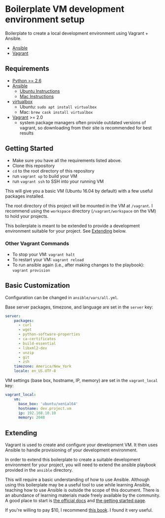 # Boilerplate VM development environment setup

Boilerplate to create a local development environment using Vagrant + Ansible.

* [Ansible](http://docs.ansible.com/ansible/index.html)
* [Vagrant](https://www.vagrantup.com)

## Requirements
* [Python >= 2.6](https://www.python.org)
* [Ansible](http://docs.ansible.com/ansible/intro_installation.html#installation)
    - [Ubuntu Instructions](https://docs.ansible.com/ansible/latest/installation_guide/intro_installation.html#latest-releases-via-apt-ubuntu)
    - [Mac Instructions](https://docs.ansible.com/ansible/latest/installation_guide/intro_installation.html#latest-releases-on-mac-osx)
* [virtualbox](https://www.virtualbox.org/wiki/Downloads)
    - Ubuntu: `sudo apt install virtualbox`
    - Mac: `brew cask install virtualbox`
* [Vagrant](https://www.vagrantup.com/downloads.html) >= 2.0
    - system package managers often provide outdated versions of vagrant, so downloading from their site is recommended for best results

## Getting Started
- Make sure you have all the requirements listed above.
- Clone this repository
- `cd` to the root directory of this repository
- run `vagrant up` to build your VM
- run `vagrant ssh` to SSH into your running VM

This will give you a basic VM (Ubuntu 16.04 by default) with a few useful packages installed.

The root directory of this project will be mounted in the VM at `/vagrant`. I recommend using the `workspace` directory (`/vagrant/workspace` on the VM) to hold your projects.

This boilerplate is meant to be extended to provide a development environment suitable for your project. See [Extending](#extending) below.

### Other Vagrant Commands
- To stop your VM: `vagrant halt`
- To restart your VM: `vagrant reload`
- To run ansible again (i.e., after making changes to the playbook): `vagrant provision`

## Basic Customization
Configuration can be changed in `ansible/vars/all.yml`.

Base server packages, timezone, and language are set in the `server` key:
```yaml
server:
    packages:
      - curl
      - wget
      - python-software-properties
      - ca-certificates
      - build-essential
      - libxml2-dev
      - unzip
      - git
      - zsh
    timezone: America/New_York
    locale: en_US.UTF-8
```

VM settings (base box, hostname, IP, memory) are set in the `vagrant_local` key:
```yaml
vagrant_local:
    vm:
      base_box: 'ubuntu/xenial64'
      hostname: dev.project.vm
      ip: 192.168.10.10
      memory: 2048
```

## Extending
Vagrant is used to create and configure your development VM. It then uses Ansible to handle provisioning of your development environment.

In order to extend this boilerplate to create a suitable development environment for your project, you will need to extend the ansible playbook provided in the `ansible` directory.

This will require a basic understanding of how to use Ansible. Although using this boilerplate may be a useful tool to use while learning Ansible, teaching how to use Ansible is outside the scope of this document. There is an abundance of learning materials made freely available by the community. A good place to start is [the official docs](https://docs.ansible.com/ansible/latest/user_guide/index.html) and [the getting started page](https://www.ansible.com/resources/get-started).

If you're willing to pay $10, I recommend [this book](https://www.ansiblefordevops.com). I found it very useful.
